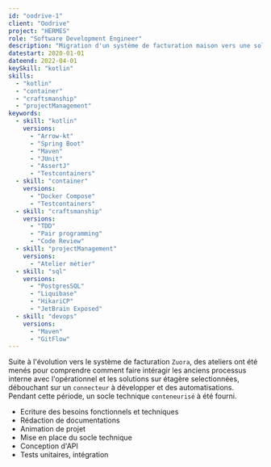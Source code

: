 ```yaml
---
id: "oodrive-1"
client: "Oodrive"
project: "HERMES"
role: "Software Development Engineer" 
description: "Migration d'un système de facturation maison vers une solution sur étagère"
datestart: 2020-01-01
dateend: 2022-04-01
keySkill: "kotlin"
skills:
  - "kotlin"
  - "container"
  - "craftsmanship"
  - "projectManagement"
keywords:
  - skill: "kotlin"
    versions:
      - "Arrow-kt"
      - "Spring Boot"
      - "Maven"
      - "JUnit"
      - "AssertJ"
      - "Testcontainers"
  - skill: "container"
    versions:
      - "Docker Compose"
      - "Testcontainers"
  - skill: "craftsmanship"
    versions:
      - "TDD"
      - "Pair programming"
      - "Code Review"
  - skill: "projectManagement"
    versions:
      - "Atelier métier"
  - skill: "sql"
    versions:
      - "PostgresSQL"
      - "Liquibase"
      - "HikariCP"
      - "JetBrain Exposed"
  - skill: "devops"
    versions:
      - "Maven"
      - "GitFlow"
---
```


Suite à l'évolution vers le système de facturation `Zuora`, des ateliers ont été menés pour comprendre comment faire intéragir les anciens processus interne avec l'opérationnel et les solutions sur étagère selectionnées, débouchant sur un `connecteur` à développer et des automatisations. Pendant cette période, un socle technique `conteneurisé` à été fourni.

- Ecriture des besoins fonctionnels et techniques
- Rédaction de documentations
- Animation de projet
- Mise en place du socle technique
- Conception d'API
- Tests unitaires, intégration
